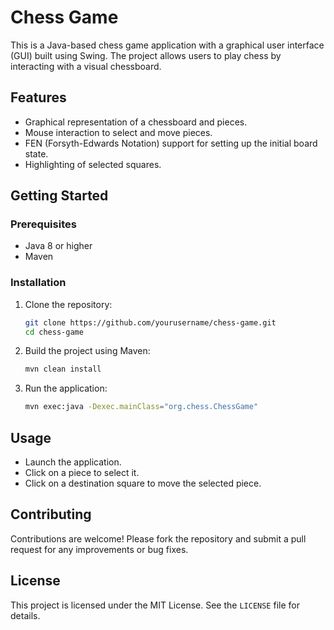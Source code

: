 # Chess Game

This is a Java-based chess game application with a graphical user interface (GUI) built using Swing. The project allows users to play chess by interacting with a visual chessboard.

## Features

- Graphical representation of a chessboard and pieces.
- Mouse interaction to select and move pieces.
- FEN (Forsyth-Edwards Notation) support for setting up the initial board state.
- Highlighting of selected squares.

## Getting Started

### Prerequisites

- Java 8 or higher
- Maven

### Installation

1. Clone the repository:
    ```sh
    git clone https://github.com/yourusername/chess-game.git
    cd chess-game
    ```

2. Build the project using Maven:
    ```sh
    mvn clean install
    ```

3. Run the application:
    ```sh
    mvn exec:java -Dexec.mainClass="org.chess.ChessGame"
    ```

## Usage

- Launch the application.
- Click on a piece to select it.
- Click on a destination square to move the selected piece.

## Contributing

Contributions are welcome! Please fork the repository and submit a pull request for any improvements or bug fixes.

## License

This project is licensed under the MIT License. See the `LICENSE` file for details.